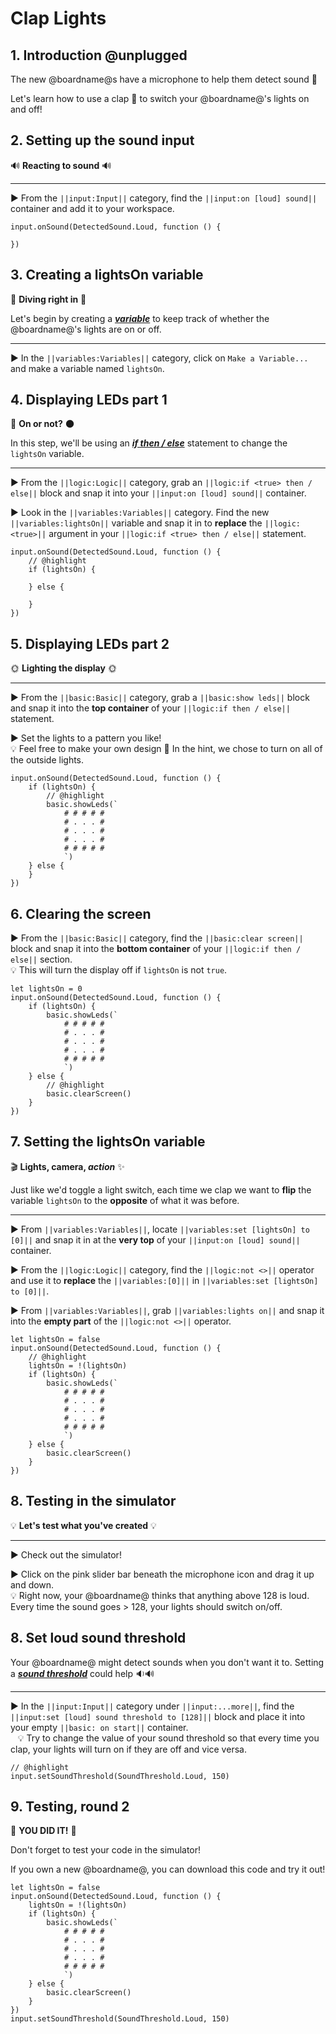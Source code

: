 # Clap Lights

## 1. Introduction @unplugged

The new @boardname@s have a microphone to help them detect sound 🎤

Let's learn how to use a clap 👏 to switch your @boardname@'s lights on and off! 

## 2. Setting up the sound input

🔊 **Reacting to sound** 🔊

---

► From the ``||input:Input||`` category, find the ``||input:on [loud] sound||`` container and add it to your workspace.

```blocks
input.onSound(DetectedSound.Loud, function () {

})
```

## 3. Creating a lightsOn variable

🤿 **Diving right in** 🤿

Let's begin by creating a [__*variable*__](#variable "a holder for information that may change") to keep track of whether the @boardname@'s lights are on or off.

---

► In the ``||variables:Variables||`` category, click on ``Make a Variable...`` and make a variable named ``lightsOn``.

## 4. Displaying LEDs part 1

🔆 **On or not?** 🌑

In this step, we'll be using an [__*if then / else*__](#ifthenelse "runs some code if a Boolean condition is true and different code if the condition is false") statement to change the ``lightsOn`` variable.

---

► From the ``||logic:Logic||`` category, grab an ``||logic:if <true> then / else||`` block and snap it into your ``||input:on [loud] sound||`` container.

► Look in the ``||variables:Variables||`` category. Find the new ``||variables:lightsOn||`` variable and snap it in to **replace** the ``||logic:<true>||`` argument in your ``||logic:if <true> then / else||`` statement.

```blocks
input.onSound(DetectedSound.Loud, function () {
    // @highlight
    if (lightsOn) {
    	
    } else {
    	
    }
})
```

## 5. Displaying LEDs part 2

🌞 **Lighting the display** 🌞

---

► From the ``||basic:Basic||`` category, grab a ``||basic:show leds||`` block and snap it into the **top container** of your ``||logic:if then / else||`` statement.

► Set the lights to a pattern you like!  
💡 Feel free to make your own design 🎨 In the hint, we chose to turn on all of the outside lights.

```blocks
input.onSound(DetectedSound.Loud, function () {
    if (lightsOn) {
        // @highlight
    	basic.showLeds(`
            # # # # #
            # . . . #
            # . . . #
            # . . . #
            # # # # #
            `)
    } else {
    }
})
```

## 6. Clearing the screen

► From the ``||basic:Basic||`` category, find the ``||basic:clear screen||`` block and snap it into the **bottom container** of your ``||logic:if then / else||`` section.  
💡 This will turn the display off if ``lightsOn`` is not ``true``.

```blocks
let lightsOn = 0
input.onSound(DetectedSound.Loud, function () {
    if (lightsOn) {
    	basic.showLeds(`
            # # # # #
            # . . . #
            # . . . #
            # . . . #
            # # # # #
            `)
    } else {
        // @highlight
    	basic.clearScreen()
    }
})
```

## 7. Setting the lightsOn variable

🎬 **Lights, camera, _action_** ✨

Just like we'd toggle a light switch, each time we clap we want to **flip** the variable ``lightsOn`` to the **opposite** of what it was before.

---

► From ``||variables:Variables||``, locate ``||variables:set [lightsOn] to [0]||`` and snap it in at the **very top** of your ``||input:on [loud] sound||`` container.

► From the ``||logic:Logic||`` category, find the ``||logic:not <>||`` operator and use it to **replace** the ``||variables:[0]||`` in ``||variables:set [lightsOn] to [0]||``.

► From ``||variables:Variables||``, grab ``||variables:lights on||`` and snap it into the **empty part** of the ``||logic:not <>||`` operator.

```blocks
let lightsOn = false
input.onSound(DetectedSound.Loud, function () {
    // @highlight
    lightsOn = !(lightsOn)
    if (lightsOn) {
    	basic.showLeds(`
            # # # # #
            # . . . #
            # . . . #
            # . . . #
            # # # # #
            `)
    } else {
    	basic.clearScreen()
    }
})
```

## 8. Testing in the simulator

💡 **Let's test what you've created** 💡

---

► Check out the simulator!

► Click on the pink slider bar beneath the microphone icon and drag it up and down.  
💡 Right now, your @boardname@ thinks that anything above 128 is loud. Every time the sound goes > 128, your lights should switch on/off.

## 8. Set loud sound threshold

Your @boardname@ might detect sounds when you don't want it to. Setting a [__*sound threshold*__](#soundThreshold "a number for how loud a sound needs to be to trigger an event. 0 = silence to 255 = maximum noise") could help 🔉🔊

<hr/>

► In the ``||input:Input||`` category under ``||input:...more||``, find the ``||input:set [loud] sound threshold to [128]||`` block and place it into your empty ``||basic: on start||`` container.
<br/>
&nbsp;&nbsp; 💡 Try to change the value of your sound threshold so that every time you clap, your lights will turn on if they are off and vice versa.

```blocks
// @highlight
input.setSoundThreshold(SoundThreshold.Loud, 150)
```

## 9. Testing, round 2

👏 **YOU DID IT!** 👏

Don't forget to test your code in the simulator!

If you own a new @boardname@, you can download this code and try it out!

```blocks
let lightsOn = false
input.onSound(DetectedSound.Loud, function () {
    lightsOn = !(lightsOn)
    if (lightsOn) {
    	basic.showLeds(`
            # # # # #
            # . . . #
            # . . . #
            # . . . #
            # # # # #
            `)
    } else {
    	basic.clearScreen()
    }
})
input.setSoundThreshold(SoundThreshold.Loud, 150)
```